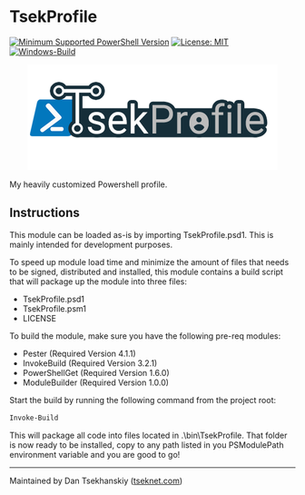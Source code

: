 # TsekProfile

[![Minimum Supported PowerShell
Version](https://img.shields.io/badge/PowerShell-5.1+-purple.svg)](https://github.com/PowerShell/PowerShell)
[![License:
MIT](https://img.shields.io/badge/License-MIT-blue.svg)](https://github.com/TsekNet/TsekProfile/blob/master/LICENSE)
[![Windows-Build](https://github.com/TsekNet/TsekProfile/workflows/Windows-Build/badge.svg?branch=master)](https://github.com/TsekNet/TsekProfile/actions?query=workflow%3AActionsTest-Windows-Build)

<p align="center">
    <img src="./media/logo.png" alt="TsekProfile Logo" >
</p>

My heavily customized Powershell profile.

## Instructions

This module can be loaded as-is by importing TsekProfile.psd1. This is mainly intended for development purposes.

To speed up module load time and minimize the amount of files that needs to be signed, distributed and installed, this module contains a build script that will package up the module into three files:

- TsekProfile.psd1
- TsekProfile.psm1
- LICENSE

To build the module, make sure you have the following pre-req modules:

- Pester (Required Version 4.1.1)
- InvokeBuild (Required Version 3.2.1)
- PowerShellGet (Required Version 1.6.0)
- ModuleBuilder (Required Version 1.0.0)

Start the build by running the following command from the project root:

```powershell
Invoke-Build
```

This will package all code into files located in .\bin\TsekProfile. That folder is now ready to be installed, copy to any path listed in you PSModulePath environment variable and you are good to go!

---
Maintained by Dan Tsekhanskiy ([tseknet.com](https://tseknet.com))
